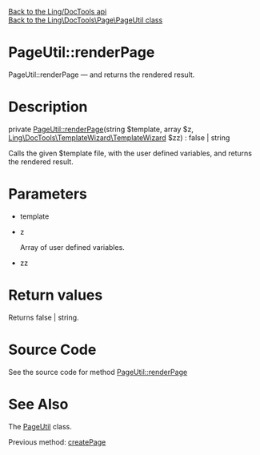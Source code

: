 [Back to the Ling/DocTools api](https://github.com/lingtalfi/DocTools/blob/master/doc/api/Ling/DocTools.md)<br>
[Back to the Ling\DocTools\Page\PageUtil class](https://github.com/lingtalfi/DocTools/blob/master/doc/api/Ling/DocTools/Page/PageUtil.md)


PageUtil::renderPage
================



PageUtil::renderPage — and returns the rendered result.




Description
================


private [PageUtil::renderPage](https://github.com/lingtalfi/DocTools/blob/master/doc/api/Ling/DocTools/Page/PageUtil/renderPage.md)(string $template, array $z, [Ling\DocTools\TemplateWizard\TemplateWizard](https://github.com/lingtalfi/DocTools/blob/master/doc/api/Ling/DocTools/TemplateWizard/TemplateWizard.md) $zz) : false | string




Calls the given $template file, with the user defined variables,
and returns the rendered result.




Parameters
================


- template

    

- z

    Array of user defined variables.

- zz

    


Return values
================

Returns false | string.








Source Code
===========
See the source code for method [PageUtil::renderPage](https://github.com/lingtalfi/DocTools/blob/master/Page/PageUtil.php#L166-L171)


See Also
================

The [PageUtil](https://github.com/lingtalfi/DocTools/blob/master/doc/api/Ling/DocTools/Page/PageUtil.md) class.

Previous method: [createPage](https://github.com/lingtalfi/DocTools/blob/master/doc/api/Ling/DocTools/Page/PageUtil/createPage.md)<br>

